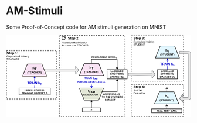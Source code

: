 # AM-Stimuli
Some Proof-of-Concept code for AM stimuli generation on MNIST

![Image 1](/assets/images/adversarial_v5.png)
